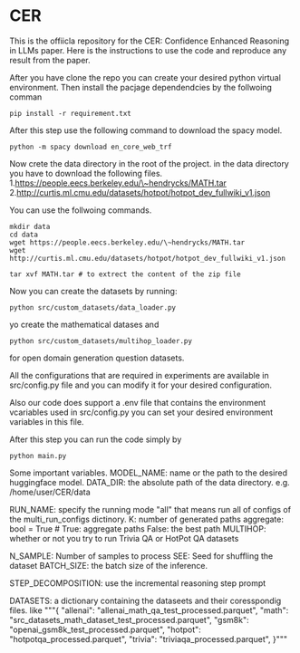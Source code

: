 # CER
This is the offiicla repository for the CER: Confidence Enhanced Reasoning in LLMs paper.
Here is the instructions to use the code and reproduce any result from the paper. 

After you have clone the repo you can create your desired python virtual environment.
Then install the pacjage dependendcies by the follwoing comman 
```
pip install -r requirement.txt
```

After this step use the following command to download the spacy model.

```
python -m spacy download en_core_web_trf
```

Now crete the data directory in the root of the project. in the data directory you have to download the following files.
1.https://people.eecs.berkeley.edu/\~hendrycks/MATH.tar
2.http://curtis.ml.cmu.edu/datasets/hotpot/hotpot_dev_fullwiki_v1.json

You can use the follwoing commands.
```
mkdir data
cd data
wget https://people.eecs.berkeley.edu/\~hendrycks/MATH.tar
wget http://curtis.ml.cmu.edu/datasets/hotpot/hotpot_dev_fullwiki_v1.json

tar xvf MATH.tar # to extrect the content of the zip file
```

Now you can create the datasets by running:
```
python src/custom_datasets/data_loader.py
```

yo create the mathematical datases and 
```
python src/custom_datasets/multihop_loader.py
```

for open domain generation question datasets.

All the configurations that are required in experiments are available in src/config.py file and you can modify it for your desired configuration. 

Also our code does support a .env file that contains the environment vcariables used in src/config.py you can set your desired environment variables in this file. 

After this step you can run the code simply by 
```
python main.py
```

Some important variables.
MODEL_NAME: name or the path to the desired huggingface model.
DATA_DIR: the absolute path of the data directory. e.g. /home/user/CER/data

RUN_NAME: specify the running mode "all" that means run all of configs of the multi_run_configs dictinory.
K: number of generated paths
aggregate: bool = True  # True: aggregate paths False: the best path
MULTIHOP: whether or not you try to run Trivia QA or HotPot QA datasets

N_SAMPLE: Number of samples to process
SEE: Seed for shuffling the dataset
BATCH_SIZE: the batch size of the inference.

STEP_DECOMPOSITION: use the incremental reasoning step prompt

DATASETS: a dictionary containing the dataseets and their coresspondig files. like """{
        "allenai": "allenai_math_qa_test_processed.parquet",
        "math": "src_datasets_math_dataset_test_processed.parquet",
        "gsm8k": "openai_gsm8k_test_processed.parquet",
        "hotpot": "hotpotqa_processed.parquet",
        "trivia": "triviaqa_processed.parquet",
    }"""

